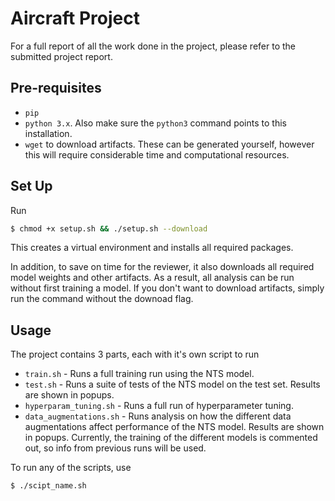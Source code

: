 # Aircraft Project

For a full report of all the work done in the project, please refer to the submitted project report.

## Pre-requisites

- `pip`
- `python 3.x`. Also make sure the `python3` command points to this installation.
- `wget` to download artifacts. These can be generated yourself, however this will require considerable time and computational resources.

## Set Up

Run

```bash
$ chmod +x setup.sh && ./setup.sh --download
```

This creates a virtual environment and installs all required packages.

In addition, to save on time for the reviewer, it also downloads all required model weights and other artifacts. As a result, all analysis can be run without first training a model. If you don't want to download artifacts, simply run the command without the downoad flag.

## Usage

The project contains 3 parts, each with it's own script to run

- `train.sh` - Runs a full training run using the NTS model.
- `test.sh` - Runs a suite of tests of the NTS model on the test set. Results are shown in popups.
- `hyperparam_tuning.sh` - Runs a full run of hyperparameter tuning.
- `data_augmentations.sh` - Runs analysis on how the different data augmentations affect performance of the NTS model. Results are shown in popups. Currently, the training of the different models is commented out, so info from previous runs will be used.

To run any of the scripts, use

```bash
$ ./scipt_name.sh
```
